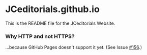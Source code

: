 # JCeditorials.github.io

This is the README file for the JCeditorials Website.

### Why HTTP and not HTTPS?

...because GitHub Pages doesn't support it yet.  (See Issue [#156](https://github.com/isaacs/github/issues/156).)
